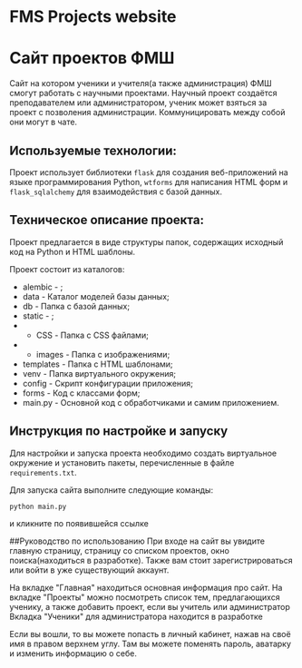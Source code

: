 # FMS Projects website
# Сайт проектов ФМШ
Сайт на котором ученики и учителя(а также администрация) ФМШ смогут работать с научными проектами. 
Научный проект создаётся преподавателем или администратором, ученик может взяться за проект с позволения администрации. 
Коммуницировать между собой они могут в чате.

## Используемые технологии:
Проект использует библиотеки `flask` для создания веб-приложений на языке программирования Python, `wtforms` для написания HTML форм и `flask_sqlalchemy` для взаимодействия с базой данных.

## Техническое описание проекта:
Проект предлагается в виде структуры папок, содержащих исходный код на Python и HTML шаблоны.

Проект состоит из каталогов:

* alembic - ;
* data - Каталог моделей базы данных;
* db - Папка с базой данных;
* static - ;
* * CSS - Папка с CSS файлами;
* * images - Папка с изображениями;
* templates - Папка с HTML шаблонами;
* venv - Папка виртуального окружения;
* config - Скрипт конфигурации приложения;
* forms - Код с классами форм;
* main.py - Основной код с обработчиками и самим приложением.

## Инструкция по настройке и запуску
Для настройки и запуска проекта необходимо создать виртуальное окружение и установить пакеты, перечисленные в файле `requirements.txt`.

Для запуска сайта выполните следующие команды:
```shell
python main.py
```
и кликните по появившейся ссылке

##Руководство по использованию
При входе на сайт вы увидите главную страницу, страницу со списком проектов, окно поиска(находиться в разработке). 
Также вам стоит зарегистрироваться или войти в уже существующий аккаунт.


На вкладке "Главная" находиться основная информация про сайт. 
На вкладке "Проекты" можно посмотреть список тем, предлагающихся ученику, а также добавить проект, если вы учитель или администратор
Вкладка "Ученики" для администратора находится в разработке


Если вы вошли, то вы можете попасть в личный кабинет, нажав на своё имя в правом верхнем углу. Там вы можете поменять пароль, аватарку и изменить информацию о себе.